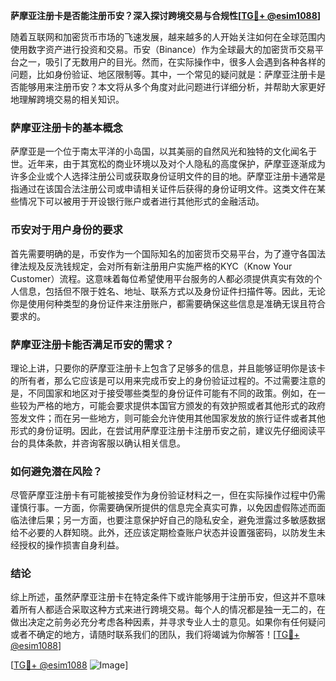**萨摩亚注册卡是否能注册币安？深入探讨跨境交易与合规性[[TG💪+ @esim1088](https://t.me/s/esim1088)]**

随着互联网和加密货币市场的飞速发展，越来越多的人开始关注如何在全球范围内使用数字资产进行投资和交易。币安（Binance）作为全球最大的加密货币交易平台之一，吸引了无数用户的目光。然而，在实际操作中，很多人会遇到各种各样的问题，比如身份验证、地区限制等。其中，一个常见的疑问就是：萨摩亚注册卡是否能够用来注册币安？本文将从多个角度对此问题进行详细分析，并帮助大家更好地理解跨境交易的相关知识。

### 萨摩亚注册卡的基本概念

萨摩亚是一个位于南太平洋的小岛国，以其美丽的自然风光和独特的文化闻名于世。近年来，由于其宽松的商业环境以及对个人隐私的高度保护，萨摩亚逐渐成为许多企业或个人选择注册公司或获取身份证明文件的目的地。萨摩亚注册卡通常是指通过在该国合法注册公司或申请相关证件后获得的身份证明文件。这类文件在某些情况下可以被用于开设银行账户或者进行其他形式的金融活动。

### 币安对于用户身份的要求

首先需要明确的是，币安作为一个国际知名的加密货币交易平台，为了遵守各国法律法规及反洗钱规定，会对所有新注册用户实施严格的KYC（Know Your Customer）流程。这意味着每位希望使用平台服务的人都必须提供真实有效的个人信息，包括但不限于姓名、地址、联系方式以及身份证件扫描件等。因此，无论你是使用何种类型的身份证件来注册账户，都需要确保这些信息是准确无误且符合要求的。

### 萨摩亚注册卡能否满足币安的需求？

理论上讲，只要你的萨摩亚注册卡上包含了足够多的信息，并且能够证明你是该卡的所有者，那么它应该是可以用来完成币安上的身份验证过程的。不过需要注意的是，不同国家和地区对于接受哪些类型的身份证件可能有不同的政策。例如，在一些较为严格的地方，可能会要求提供本国官方颁发的有效护照或者其他形式的政府签发文件；而在另一些地方，则可能会允许使用其他国家发放的旅行证件或者其他形式的身份证明。因此，在尝试用萨摩亚注册卡注册币安之前，建议先仔细阅读平台的具体条款，并咨询客服以确认相关信息。

### 如何避免潜在风险？

尽管萨摩亚注册卡有可能被接受作为身份验证材料之一，但在实际操作过程中仍需谨慎行事。一方面，你需要确保所提供的信息完全真实可靠，以免因虚假陈述而面临法律后果；另一方面，也要注意保护好自己的隐私安全，避免泄露过多敏感数据给不必要的人群知晓。此外，还应该定期检查账户状态并设置强密码，以防发生未经授权的操作损害自身利益。

### 结论

综上所述，虽然萨摩亚注册卡在特定条件下或许能够用于注册币安，但这并不意味着所有人都适合采取这种方式来进行跨境交易。每个人的情况都是独一无二的，在做出决定之前务必充分考虑各种因素，并寻求专业人士的意见。如果你有任何疑问或者不确定的地方，请随时联系我们的团队，我们将竭诚为你解答！[[TG💪+ @esim1088](https://t.me/s/esim1088)]

[[TG💪+ @esim1088](https://t.me/s/esim1088) ![Image](https://i.postimg.cc/4NQfJmqS/Snipaste-2025-05-13-00-14-12.png)]